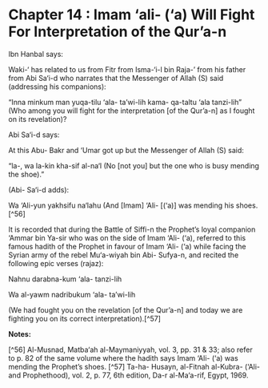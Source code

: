 Chapter 14 : Imam ‘ali- (‘a) Will Fight For Interpretation of the Qur’a-n
=========================================================================

Ibn Hanbal says:

Waki-‘ has related to us from Fitr from Isma-‘i-l bin Raja-’ from his
father from Abi Sa‘i-d who narrates that the Messenger of Allah (S) said
(addressing his companions):

“Inna minkum man yuqa-tilu ‘ala- ta’wi-lih kama- qa-taltu ‘ala
tanzi-lih” (Who among you will fight for the interpretation [of the
Qur’a-n] as I fought on its revelation)?

Abi Sa‘i-d says:

At this Abu- Bakr and ‘Umar got up but the Messenger of Allah (S)
said:

“la-, wa la-kin kha-sif al-na‘l (No [not you] but the one who is busy
mending the shoe).”

(Abi- Sa‘i-d adds):

Wa ‘Ali-yun yakhsifu na‘lahu (And [Imam] ‘Ali- [(‘a)] was mending his
shoes.[^56]

It is recorded that during the Battle of Siffi-n the Prophet’s loyal
companion ‘Ammar bin Ya-sir who was on the side of Imam ‘Ali- (‘a),
referred to this famous hadith of the Prophet in favour of Imam ‘Ali-
(‘a) while facing the Syrian army of the rebel Mu‘a-wiyah bin Abi-
Sufya-n, and recited the following epic verses (rajaz):

Nahnu darabna-kum ‘ala- tanzi-lih

Wa al-yawm nadribukum ‘ala- ta’wi-lih

(We had fought you on the revelation [of the Qur’a-n] and today we are
fighting you on its correct interpretation).[^57]

**Notes:**

[^56] Al-Musnad, Matba‘ah al-Maymaniyyah, vol. 3, pp. 31 & 33; also
refer to p. 82 of the same volume where the hadith says Imam ‘Ali- (‘a)
was mending the Prophet’s shoes.
[^57] Ta-ha- Husayn, al-Fitnah al-Kubra- (‘Ali- and Prophethood), vol.
2, p. 77, 6th edition, Da-r al-Ma‘a-rif, Egypt, 1969.


